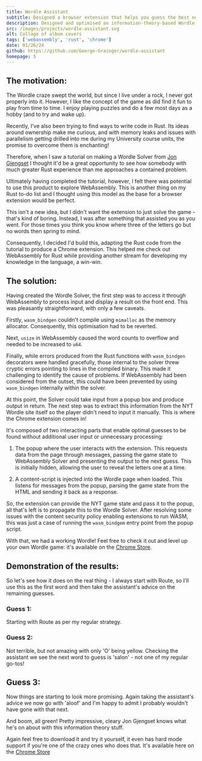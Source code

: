 ```yaml
---
title: Wordle Assistant
subtitle: Designed a browser extension that helps you guess the best next word in Wordle
description: Designed and optimised an information-theory-based Wordle Solver using Rust. Then combined WebAssembly and Chrome browser extensions to enable the solver to be used interactively to assist in the existing Worlde game.
src: /images/projects/wordle-assistant.svg
alt: Collage of album covers
tags: ['webassembly', 'rust', 'chrome']
date: 01/26/24
github: https://github.com/George-Grainger/wordle-assistant
homepage: 5
---
```


<script>
    import LazyImage from '$lib/components/LazyImage.svelte';
    import splash from '$lib/assets/projects/wordle/splash.png';
    import splashPlaceholder from '$lib/assets/projects/wordle/splash-placeholder.png';
    import popup from '$lib/assets/projects/wordle/popup.png';
    import popupPlaceholder from '$lib/assets/projects/wordle/popup-placeholder.png';
    import guess1 from '$lib/assets/projects/wordle/guess1.png';
    import guess1Placeholder from '$lib/assets/projects/wordle/guess1-placeholder.png';
    import guess2 from '$lib/assets/projects/wordle/guess2.png';
    import guess2Placeholder from '$lib/assets/projects/wordle/guess2-placeholder.png';
    import guess3 from '$lib/assets/projects/wordle/guess3.png';
    import guess3Placeholder from '$lib/assets/projects/wordle/guess3-placeholder.png';
</script>

<LazyImage src={splash} placeholderSrc={splashPlaceholder} alt="Wordle Assistant Cover Image" />

## The motivation:

The Wordle craze swept the world, but since I live under a rock, I never got properly into it. However, I like the concept of the game as did find it fun to play from time to time. I enjoy playing puzzles and do a few most days as a hobby (and to try and wake up).

Recently, I've also been trying to find ways to write code in Rust. Its ideas around ownership make me curious, and with memory leaks and issues with parallelism getting drilled into me during my University course units, the promise to overcome them is enchanting!

Therefore, when I saw a tutorial on making a Wordle Solver from [Jon Gjengset](https://www.youtube.com/c/JonGjengset) I thought it'd be a great opportunity to see how somebody with much greater Rust experience than me approaches a contained problem.

Ultimately having completed the tutorial, however, I felt there was potential to use this product to explore WebAssembly. This is another thing on my Rust to-do list and I thought using this model as the base for a browser extension would be perfect.

This isn't a new idea, but I didn't want the extension to just solve the game - that's kind of boring. Instead, I was after something that assisted you as you went. For those times you think you know where three of the letters go but no words then spring to mind.

Consequently, I decided I'd build this, adapting the Rust code from the tutorial to produce a Chrome extension. This helped me check out WebAssembly for Rust while providing another stream for developing my knowledge in the language, a win-win.

## The solution:

<LazyImage src={popup} placeholderSrc={popupPlaceholder} alt="Wordle Assistant Popup" loading="lazy" />

Having created the Wordle Solver, the first step was to access it through WebAssembly to process input and display a result on the front end. This was pleasantly straightforward, with only a few caveats.

Firstly, `wasm_bindgen` couldn't compile using `mimalloc` as the memory allocator. Consequently, this optimisation had to be reverted.

Next, `usize` in WebAssembly caused the word counts to overflow and needed to be increased to `u64`.

Finally, while errors produced from the Rust functions with `wasm_bindgen` decorators were handled gracefully, those internal to the solver threw cryptic errors pointing to lines in the compiled binary. This made it challenging to identify the cause of problems. If WebAssembly had been considered from the outset, this could have been prevented by using `wasm_bindgen` internally within the solver.

At this point, the Solver could take input from a popup box and produce output in return. The next step was to extract this information from the NYT Wordle site itself so the player didn't need to input it manually. This is where the Chrome extension comes in!

It's composed of two interacting parts that enable optimal guesses to be found without additional user input or unnecessary processing:

1. The popup where the user interacts with the extension. This requests data from the page through messages, passing the game state to WebAssembly Solver and presenting the output to the next guess. This is initially hidden, allowing the user to reveal the letters one at a time.

2. A content-script is injected into the Wordle page when loaded. This listens for messages from the popup, parsing the game state from the HTML and sending it back as a response.

So, the extension can provide the NYT game state and pass it to the popup, all that's left is to propagate this to the Wordle Solver. After resolving some issues with the content security policy enabling extensions to run WASM, this was just a case of running the `wasm_bindgem` entry point from the popup script.

With that, we had a working Wordle! Feel free to check it out and level up your own Wordle game: it's available on the [Chrome Store](https://chromewebstore.google.com/detail/wordle-assistant/djofdcdjkjlpbacneapdehcaandgemoe).

## Demonstration of the results:

So let's see how it does on the real thing - I always start with Route, so I'll use this as the first word and then take the assistant's advice on the remaining guesses.

### Guess 1:

Starting with Route as per my regular strategy.

<LazyImage src={guess1} placeholderSrc={guess1Placeholder} alt="Guess 1: route - NNMNN" loading="lazy" />

### Guess 2:

Not terrible, but not amazing with only 'O' being yellow. Checking the assistant we see the next word to guess is 'salon' - not one of my regular go-tos!

<LazyImage src={guess2} placeholderSrc={guess2Placeholder} alt="Guess 2: salon - NMMCN" loading="lazy" />

## Guess 3:

Now things are starting to look more promising. Again taking the assistant's advice we now go with 'aloof' and I'm happy to admit I probably wouldn't have gone with that next.

<LazyImage src={guess3} placeholderSrc={guess3Placeholder} alt="Guess 3: aloof - CCCCC" loading="lazy" />

And boom, all green! Pretty impressive, cleary Jon Gjengset knows what he's on about with this information theory stuff.

Again feel free to download it and try it yourself, it even has hard mode support if you're one of the crazy ones who does that. It's available here on the [Chrome Store](https://chromewebstore.google.com/detail/wordle-assistant/djofdcdjkjlpbacneapdehcaandgemoe)
